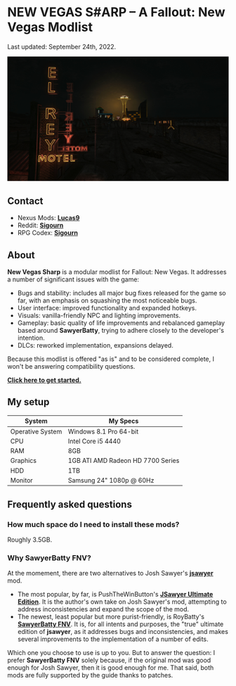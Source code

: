 # NEW VEGAS S#ARP – A Fallout: New Vegas Modlist

Last updated: September 24th, 2022.

![Banner](images/readme_banner.jpg)

## Contact

- Nexus Mods: [**Lucas9**](https://www.nexusmods.com/morrowind/users/14600469)
- Reddit: [**Sigourn**](https://www.reddit.com/user/Sigourn)
- RPG Codex: [**Sigourn**](https://rpgcodex.net/forums/index.php?members/sigourn.21476/)

## About

**New Vegas Sharp** is a modular modlist for Fallout: New Vegas. It addresses a number of significant issues with the game:

- Bugs and stability: includes all major bug fixes released for the game so far, with an emphasis on squashing the most noticeable bugs.
- User interface: improved functionality and expanded hotkeys.
- Visuals: vanilla-friendly NPC and lighting improvements.
- Gameplay: basic quality of life improvements and rebalanced gameplay based around **SawyerBatty**, trying to adhere closely to the developer's intention.
- DLCs: reworked implementation, expansions delayed.

Because this modlist is offered "as is" and to be considered complete, I won't be answering compatibility questions.

[**Click here to get started.**](setup.md)

## My setup

System | My Specs
------------ | -------------
Operative System | Windows 8.1 Pro 64-bit
CPU | Intel Core i5 4440
RAM | 8GB
Graphics | 1GB ATI AMD Radeon HD 7700 Series
HDD | 1TB
Monitor | Samsung 24" 1080p @ 60Hz

## Frequently asked questions

### How much space do I need to install these mods?

Roughly 3.5GB.

### Why SawyerBatty FNV?

At the momement, there are two alternatives to Josh Sawyer's [**jsawyer**](https://fallout.fandom.com/wiki/JSawyer) mod.

- The most popular, by far, is PushTheWinButton's [**JSawyer Ultimate Edition**](https://www.nexusmods.com/newvegas/mods/61592?). It is the author's own take on Josh Sawyer's mod, attempting to address inconsistencies and expand the scope of the mod.
- The newest, least popular but more purist-friendly, is RoyBatty's [**SawyerBatty FNV**](https://www.nexusmods.com/newvegas/mods/76436). It is, for all intents and purposes, the "true" ultimate edition of **jsawyer**, as it addresses bugs and inconsistencies, and makes several improvements to the implementation of a number of edits.

Which one you choose to use is up to you. But to answer the question: I prefer **SawyerBatty FNV** solely because, if the original mod was good enough for Josh Sawyer, then it is good enough for me. That said, both mods are fully supported by the guide thanks to patches.

